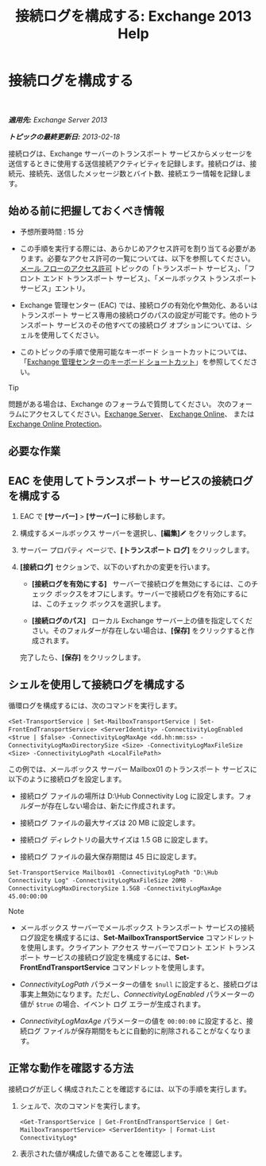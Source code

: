 ﻿---
title: '接続ログを構成する: Exchange 2013 Help'
TOCTitle: 接続ログを構成する
ms:assetid: 24e46a79-33ea-44e9-b03c-549db1c86a6f
ms:mtpsurl: https://technet.microsoft.com/ja-jp/library/Aa996827(v=EXCHG.150)
ms:contentKeyID: 49895300
ms.date: 04/24/2018
mtps_version: v=EXCHG.150
ms.translationtype: HT
---

# 接続ログを構成する

 

_**適用先:** Exchange Server 2013_

_**トピックの最終更新日:** 2013-02-18_

接続ログは、Exchange サーバーのトランスポート サービスからメッセージを送信するときに使用する送信接続アクティビティを記録します。接続ログは、接続元、接続先、送信したメッセージ数とバイト数、接続エラー情報を記録します。

## 始める前に把握しておくべき情報

  - 予想所要時間 : 15 分

  - この手順を実行する際には、あらかじめアクセス許可を割り当てる必要があります。必要なアクセス許可の一覧については、以下を参照してください。[メール フローのアクセス許可](mail-flow-permissions-exchange-2013-help.md) トピックの「トランスポート サービス」、「フロント エンド トランスポート サービス」、「メールボックス トランスポート サービス」エントリ。

  - Exchange 管理センター (EAC) では、接続ログの有効化や無効化、あるいはトランスポート サービス専用の接続ログのパスの設定が可能です。他のトランスポート サービスのその他すべての接続ログ オプションについては、シェルを使用してください。

  - このトピックの手順で使用可能なキーボード ショートカットについては、「[Exchange 管理センターのキーボード ショートカット](keyboard-shortcuts-in-the-exchange-admin-center-exchange-online-protection-help.md)」を参照してください。


> [!TIP]
> 問題がある場合は、Exchange のフォーラムで質問してください。 次のフォーラムにアクセスしてください。<A href="https://go.microsoft.com/fwlink/p/?linkid=60612">Exchange Server</A>、 <A href="https://go.microsoft.com/fwlink/p/?linkid=267542">Exchange Online</A>、 または <A href="https://go.microsoft.com/fwlink/p/?linkid=285351">Exchange Online Protection</A>。



## 必要な作業

## EAC を使用してトランスポート サービスの接続ログを構成する

1.  EAC で **\[サーバー\]** \> **\[サーバー\]** に移動します。

2.  構成するメールボックス サーバーを選択し、**\[編集\]**![編集アイコン](images/Bb124582.6f53ccb2-1f13-4c02-bea0-30690e6ea71d(EXCHG.150).gif "編集アイコン") をクリックします。

3.  サーバー プロパティ ページで、**\[トランスポート ログ\]** をクリックします。

4.  **\[接続ログ\]** セクションで、以下のいずれかの変更を行います。
    
      - **\[接続ログを有効にする\]**   サーバーで接続ログを無効にするには、このチェック ボックスをオフにします。サーバーで接続ログを有効にするには、このチェック ボックスを選択します。
    
      - **\[接続ログのパス\]**   ローカル Exchange サーバー上の値を指定してください。そのフォルダーが存在しない場合は、**\[保存\]** をクリックすると作成されます。
    
    完了したら、**\[保存\]** をクリックします。

## シェルを使用して接続ログを構成する

循環ログを構成するには、次のコマンドを実行します。

    <Set-TransportService | Set-MailboxTransportService | Set-FrontEndTransportService> <ServerIdentity> -ConnectivityLogEnabled <$true | $false> -ConnectivityLogMaxAge <dd.hh:mm:ss> -ConnectivityLogMaxDirectorySize <Size> -ConnectivityLogMaxFileSize <Size> -ConnectivityLogPath <LocalFilePath>

この例では、メールボックス サーバー Mailbox01 のトランスポート サービスに以下のように接続ログを設定します。

  -  接続ログ ファイルの場所は D:\\Hub Connectivity Log に設定します。フォルダーが存在しない場合は、新たに作成されます。

  -  接続ログ ファイルの最大サイズは 20 MB に設定します。

  -  接続ログ ディレクトリの最大サイズは 1.5 GB に設定します。

  -  接続ログ ファイルの最大保存期間は 45 日に設定します。

<!-- end list -->

    Set-TransportService Mailbox01 -ConnectivityLogPath "D:\Hub Connectivity Log" -ConnectivityLogMaxFileSize 20MB -ConnectivityLogMaxDirectorySize 1.5GB -ConnectivityLogMaxAge 45.00:00:00


> [!NOTE]
> <UL>
> <LI>
> <P>メールボックス サーバーでメールボックス トランスポート サービスの接続ログ設定を構成するには、<STRONG>Set-MailboxTransportService</STRONG> コマンドレットを使用します。クライアント アクセス サーバーでフロント エンド トランスポート サービスの接続ログ設定を構成するには、<STRONG>Set-FrontEndTransportService</STRONG> コマンドレットを使用します。</P>
> <LI>
> <P><EM>ConnectivityLogPath</EM> パラメーターの値を <CODE>$null</CODE> に設定すると、接続ログは事実上無効になります。ただし、<EM>ConnectivityLogEnabled</EM> パラメーターの値が <CODE>$true</CODE> の場合、イベント ログ エラーが生成されます。</P>
> <LI>
> <P><EM>ConnectivityLogMaxAge</EM> パラメーターの値を <CODE>00:00:00</CODE> に設定すると、接続ログ ファイルが保存期間をもとに自動的に削除されることがなくなります。</P></LI></UL>



## 正常な動作を確認する方法

接続ログが正しく構成されたことを確認するには、以下の手順を実行します。

1.  シェルで、次のコマンドを実行します。
    
        <Get-TransportService | Get-FrontEndTransportService | Get-MailboxTransportService> <ServerIdentity> | Format-List ConnectivityLog*

2.  表示された値が構成した値であることを確認します。

